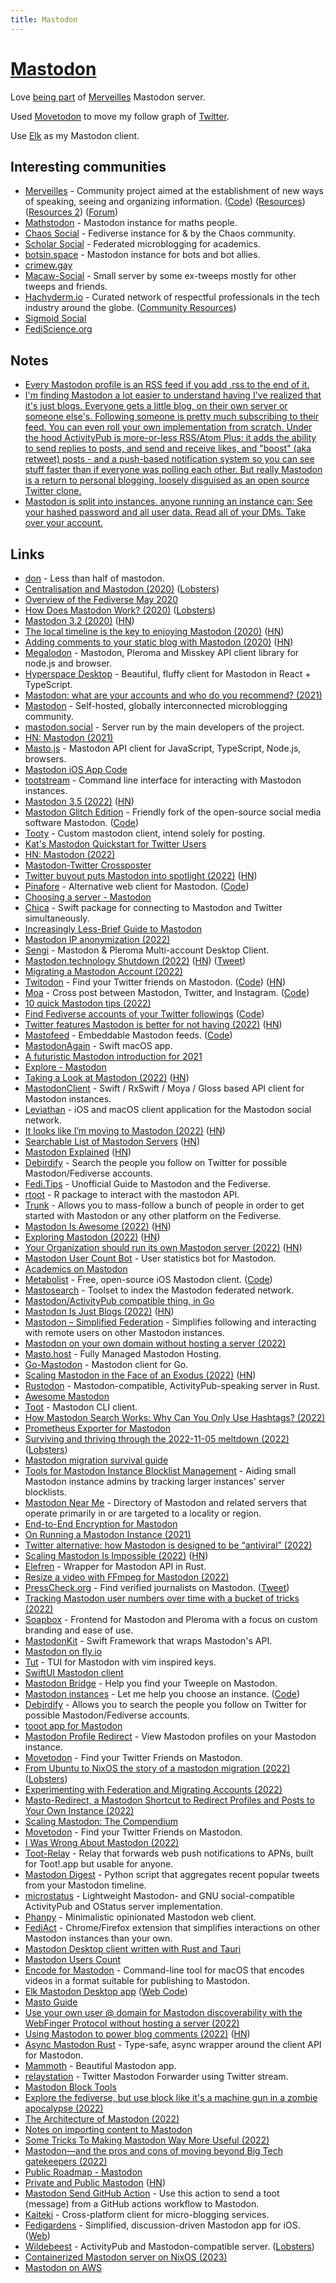 ```yaml
---
title: Mastodon
---
```


# [Mastodon](https://joinmastodon.org/)

Love [being part](https://merveilles.town/web/@nikivi) of [Merveilles](https://merveilles.town/about) Mastodon server.

Used [Movetodon](https://www.movetodon.org/) to move my follow graph of [Twitter](../tools/twitter.md).

Use [Elk](https://github.com/elk-zone/elk-native) as my Mastodon client.

## Interesting communities

- [Merveilles](https://merveilles.town/about) - Community project aimed at the establishment of new ways of speaking, seeing and organizing information. ([Code](https://github.com/merveilles/merveilles-town)) ([Resources](https://github.com/merveilles/The-Town)) ([Resources 2](https://github.com/merveilles/Resources)) ([Forum](https://forum.merveilles.town/))
- [Mathstodon](https://mathstodon.xyz/about) - Mastodon instance for maths people.
- [Chaos Social](https://chaos.social/about) - Fediverse instance for & by the Chaos community.
- [Scholar Social](https://scholar.social/about) - Federated microblogging for academics.
- [botsin.space](https://botsin.space/about) - Mastodon instance for bots and bot allies.
- [crimew.gay](https://crimew.gay/about)
- [Macaw-Social](https://macaw.social/explore) - Small server by some ex-tweeps mostly for other tweeps and friends.
- [Hachyderm.io](https://hachyderm.io/about) - Curated network of respectful professionals in the tech industry around the globe. ([Community Resources](https://github.com/hachyderm/community))
- [Sigmoid Social](https://sigmoid.social/explore)
- [FediScience.org](https://fediscience.org/about)

## Notes

- [Every Mastodon profile is an RSS feed if you add .rss to the end of it.](https://twitter.com/simonw/status/1588772203742769152)
- [I'm finding Mastodon a lot easier to understand having I've realized that it's just blogs. Everyone gets a little blog, on their own server or someone else's. Following someone is pretty much subscribing to their feed. You can even roll your own implementation from scratch. Under the hood ActivityPub is more-or-less RSS/Atom Plus: it adds the ability to send replies to posts, and send and receive likes, and "boost" (aka retweet) posts - and a push-based notification system so you can see stuff faster than if everyone was polling each other. But really Mastodon is a return to personal blogging, loosely disguised as an open source Twitter clone.](https://twitter.com/simonw/status/1589644456361590785)
- [Mastodon is split into instances. anyone running an instance can: See your hashed password and all user data. Read all of your DMs. Take over your account.](https://twitter.com/dystopiabreaker/status/1589739397305761792)

## Links

- [don](https://github.com/deoxxa/don) - Less than half of mastodon.
- [Centralisation and Mastodon (2020)](https://kevq.uk/centralisation-and-mastodon/) ([Lobsters](https://lobste.rs/s/d4t4ex/centralisation_mastodon))
- [Overview of the Fediverse May 2020](https://blog.strangestack.com/overview-of-the-fediverse-may-2020)
- [How Does Mastodon Work? (2020)](https://kevq.uk/how-does-mastodon-work/) ([Lobsters](https://lobste.rs/s/d7p7pe/how_does_mastodon_work))
- [Mastodon 3.2 (2020)](https://blog.joinmastodon.org/2020/08/mastodon-3.2/) ([HN](https://news.ycombinator.com/item?id=24032136))
- [The local timeline is the key to enjoying Mastodon (2020)](https://cfenollosa.com/blog/you-may-be-using-mastodon-wrong.html) ([HN](https://news.ycombinator.com/item?id=24819387))
- [Adding comments to your static blog with Mastodon (2020)](https://carlschwan.eu/2020/12/29/adding-comments-to-your-static-blog-with-mastodon/) ([HN](https://news.ycombinator.com/item?id=25570268))
- [Megalodon](https://github.com/h3poteto/megalodon) - Mastodon, Pleroma and Misskey API client library for node.js and browser.
- [Hyperspace Desktop](https://github.com/hyperspacedev/hyperspace) - Beautiful, fluffy client for Mastodon in React + TypeScript.
- [Mastodon: what are your accounts and who do you recommend? (2021)](https://lobste.rs/s/w9a9xr/mastodon_what_are_your_accounts_who_do_you)
- [Mastodon](https://github.com/mastodon/mastodon) - Self-hosted, globally interconnected microblogging community.
- [mastodon.social](https://mastodon.social/about) - Server run by the main developers of the project.
- [HN: Mastodon (2021)](https://news.ycombinator.com/item?id=28950727)
- [Masto.js](https://github.com/neet/masto.js) - Mastodon API client for JavaScript, TypeScript, Node.js, browsers.
- [Mastodon iOS App Code](https://github.com/mastodon/mastodon-ios)
- [tootstream](https://github.com/magicalraccoon/tootstream) - Command line interface for interacting with Mastodon instances.
- [Mastodon 3.5 (2022)](https://blog.joinmastodon.org/2022/03/mastodon-3.5/) ([HN](https://news.ycombinator.com/item?id=30862612))
- [Mastodon Glitch Edition](https://glitch-soc.github.io/docs/) - Friendly fork of the open-source social media software Mastodon. ([Code](https://github.com/glitch-soc/mastodon))
- [Tooty](https://github.com/cblgh/tooty) - Custom mastodon client, intend solely for posting.
- [Kat's Mastodon Quickstart for Twitter Users](https://dev.to/zkat/kat-s-mastodon-quickstart-for-twitter-users-39db)
- [HN: Mastodon (2022)](https://news.ycombinator.com/item?id=31164135)
- [Mastodon-Twitter Crossposter](https://github.com/renatolond/mastodon-twitter-poster)
- [Twitter buyout puts Mastodon into spotlight (2022)](https://blog.joinmastodon.org/2022/04/twitter-buyout-puts-mastodon-into-spotlight/) ([HN](https://news.ycombinator.com/item?id=31175527))
- [Pinafore](https://pinafore.social/) - Alternative web client for Mastodon. ([Code](https://github.com/nolanlawson/pinafore))
- [Choosing a server - Mastodon](https://joinmastodon.org/communities)
- [Chica](https://github.com/hyperspacedev/chica) - Swift package for connecting to Mastodon and Twitter simultaneously.
- [Increasingly Less-Brief Guide to Mastodon](https://github.com/joyeusenoelle/GuideToMastodon)
- [Mastodon IP anonymization (2022)](https://libreops.cc/2022/05/09/mastodon/)
- [Sengi](https://github.com/NicolasConstant/sengi) - Mastodon & Pleroma Multi-account Desktop Client.
- [Mastodon.technology Shutdown (2022)](https://ashfurrow.com/blog/mastodon-technology-shutdown/) ([HN](https://news.ycombinator.com/item?id=33120136)) ([Tweet](https://twitter.com/simonw/status/1578445374372528129))
- [Migrating a Mastodon Account (2022)](https://codingitwrong.com/2022/10/10/migrating-a-mastodon-account.html)
- [Twitodon](https://twitodon.com/) - Find your Twitter friends on Mastodon. ([Code](https://github.com/diddledani/twitodon)) ([HN](https://news.ycombinator.com/item?id=33397677))
- [Moa](https://moa.party/) - Cross post between Mastodon, Twitter, and Instagram. ([Code](https://gitlab.com/fedstoa/moa))
- [10 quick Mastodon tips (2022)](https://axbom.com/mastodon-tips/)
- [Find Fediverse accounts of your Twitter followings](https://fedifinder.glitch.me/) ([Code](https://github.com/lucahammer/fedifinder))
- [Twitter features Mastodon is better for not having (2022)](https://scott.mn/2022/10/29/twitter_features_mastodon_is_better_without/) ([HN](https://news.ycombinator.com/item?id=33398776))
- [Mastofeed](https://www.mastofeed.com/) - Embeddable Mastodon feeds. ([Code](https://github.com/fenwick67/mastofeed))
- [MastodonAgain](https://github.com/schwa/MastodonAgain) - Swift macOS app.
- [A futuristic Mastodon introduction for 2021](https://wordsmith.social/elilla/a-futuristic-mastodon-introduction-for-2021)
- [Explore - Mastodon](https://mastodon.social/explore)
- [Taking a Look at Mastodon (2022)](https://evertpot.com/hello-mastodon/) ([HN](https://news.ycombinator.com/item?id=33426897))
- [MastodonClient](https://github.com/Swiftodon/Mastodon.swift) - Swift / RxSwift / Moya / Gloss based API client for Mastodon instances.
- [Leviathan](https://github.com/Swiftodon/Leviathan) - iOS and macOS client application for the Mastodon social network.
- [It looks like I’m moving to Mastodon (2022)](https://simonwillison.net/2022/Nov/5/mastodon/) ([HN](https://news.ycombinator.com/item?id=33478570))
- [Searchable List of Mastodon Servers](https://instances.social/) ([HN](https://news.ycombinator.com/item?id=33482976))
- [Mastodon Explained](https://mastodon.ie/@Ciaraioch/109287818715515862) ([HN](https://news.ycombinator.com/item?id=33486497))
- [Debirdify](https://pruvisto.org/debirdify/) - Search the people you follow on Twitter for possible Mastodon/Fediverse accounts.
- [Fedi.Tips](https://fedi.tips/) - Unofficial Guide to Mastodon and the Fediverse.
- [rtoot](https://github.com/schochastics/rtoot) - R package to interact with the mastodon API.
- [Trunk](https://communitywiki.org/trunk/) - Allows you to mass-follow a bunch of people in order to get started with Mastodon or any other platform on the Fediverse.
- [Mastodon Is Awesome (2022)](https://blog.djnavarro.net/posts/2022-11-03_what-i-know-about-mastodon/) ([HN](https://news.ycombinator.com/item?id=33503028))
- [Exploring Mastodon (2022)](https://martinfowler.com/articles/exploring-mastodon.html) ([HN](https://news.ycombinator.com/item?id=33506401))
- [Your Organization should run its own Mastodon server (2022)](https://martinfowler.com/articles/your-org-run-mastodon.html) ([HN](https://news.ycombinator.com/item?id=33509613))
- [Mastodon User Count Bot](https://github.com/gallizoltan/usercount) - User statistics bot for Mastodon.
- [Academics on Mastodon](https://github.com/nathanlesage/academics-on-mastodon)
- [Metabolist](https://metabolist.org/) - Free, open-source iOS Mastodon client. ([Code](https://github.com/metabolist/metatext))
- [Mastosearch](https://github.com/LeakIX/mastosearch) - Toolset to index the Mastodon federated network.
- [Mastodon/ActivityPub compatible thing, in Go](https://github.com/capsulesocial/mastogon)
- [Mastodon Is Just Blogs (2022)](https://simonwillison.net/2022/Nov/8/mastodon-is-just-blogs/) ([HN](https://news.ycombinator.com/item?id=33520382))
- [Mastodon – Simplified Federation](https://github.com/rugk/mastodon-simplified-federation) - Simplifies following and interacting with remote users on other Mastodon instances.
- [Mastodon on your own domain without hosting a server (2022)](https://blog.maartenballiauw.be/post/2022/11/05/mastodon-own-donain-without-hosting-server.html)
- [Masto.host](https://masto.host/) - Fully Managed Mastodon Hosting.
- [Go-Mastodon](https://github.com/mattn/go-mastodon) - Mastodon client for Go.
- [Scaling Mastodon in the Face of an Exodus (2022)](https://nora.codes/post/scaling-mastodon-in-the-face-of-an-exodus/) ([HN](https://news.ycombinator.com/item?id=33562163))
- [Rustodon](https://github.com/rustodon/rustodon) - Mastodon-compatible, ActivityPub-speaking server in Rust.
- [Awesome Mastodon](https://github.com/tleb/awesome-mastodon)
- [Toot](https://github.com/ihabunek/toot) - Mastodon CLI client.
- [How Mastodon Search Works: Why Can You Only Use Hashtags? (2022)](https://midrange.tedium.co/issues/how-mastodon-search-works/)
- [Prometheus Exporter for Mastodon](https://github.com/systemli/prometheus-mastodon-exporter)
- [Surviving and thriving through the 2022-11-05 meltdown (2022)](https://blog.freeradical.zone/post/surviving-thriving-through-2022-11-05-meltdown/) ([Lobsters](https://lobste.rs/s/czknru/surviving_thriving_through_2022_11_05))
- [Mastodon migration survival guide](https://twitter.com/bodil/status/1591148693599752206)
- [Tools for Mastodon Instance Blocklist Management](https://github.com/Anthchirp/mastodon-defederate) - Aiding small Mastodon instance admins by tracking larger instances' server blocklists.
- [Mastodon Near Me](https://github.com/jazmichaelking/mastodon-near-me) - Directory of Mastodon and related servers that operate primarily in or are targeted to a locality or region.
- [End-to-End Encryption for Mastodon](https://github.com/soatok/mastodon-e2ee-specification)
- [On Running a Mastodon Instance (2021)](https://rixx.de/blog/on-running-a-mastodon-instance/)
- [Twitter alternative: how Mastodon is designed to be “antiviral” (2022)](https://uxdesign.cc/mastodon-is-antiviral-design-42f090ab8d51)
- [Scaling Mastodon Is Impossible (2022)](https://lucumr.pocoo.org/2022/11/14/scaling-mastodon/) ([HN](https://news.ycombinator.com/item?id=33594961))
- [Elefren](https://github.com/DeeUnderscore/elefren) - Wrapper for Mastodon API in Rust.
- [Resize a video with FFmpeg for Mastodon (2022)](https://www.paulox.net/2022/11/17/resize-a-video-with-ffmpeg-for-mastodon/)
- [PressCheck.org](https://www.presscheck.org/) - Find verified journalists on Mastodon. ([Tweet](https://twitter.com/DaveLeeFT/status/1593421042239709184))
- [Tracking Mastodon user numbers over time with a bucket of tricks (2022)](https://simonwillison.net/2022/Nov/20/tracking-mastodon/)
- [Soapbox](https://github.com/soapbox-pub/soapbox) - Frontend for Mastodon and Pleroma with a focus on custom branding and ease of use.
- [MastodonKit](https://github.com/MastodonKit/MastodonKit) - Swift Framework that wraps Mastodon's API.
- [Mastodon on fly.io](https://github.com/indirect/flyapp-mastodon)
- [Tut](https://github.com/RasmusLindroth/tut) - TUI for Mastodon with vim inspired keys.
- [SwiftUI Mastodon client](https://github.com/Dimillian/IceCubesApp)
- [Mastodon Bridge](https://mastodon-bridge.vercel.app/) - Help you find your Tweeple on Mastodon.
- [Mastodon instances](https://instances.social/) - Let me help you choose an instance. ([Code](https://github.com/TheKinrar/instances))
- [Debirdify](https://debirdify.pruvisto.org/) - Allows you to search the people you follow on Twitter for possible Mastodon/Fediverse accounts.
- [tooot app for Mastodon](https://github.com/tooot-app/app)
- [Mastodon Profile Redirect](https://github.com/bramus/mastodon-profile-redirect) - View Mastodon profiles on your Mastodon instance.
- [Movetodon](https://movetodon.org/) - Find your Twitter Friends on Mastodon.
- [From Ubuntu to NixOS the story of a mastodon migration (2022)](https://gianarb.it/blog/from-ubuntu-to-nixos-history-of-a-mastodon-migration) ([Lobsters](https://lobste.rs/s/wynvf6/from_ubuntu_nixos_story_mastodon))
- [Experimenting with Federation and Migrating Accounts (2022)](https://medium.com/@kris-nova/experimenting-with-federation-and-migrating-accounts-eae61a688c3c)
- [Masto-Redirect, a Mastodon Shortcut to Redirect Profiles and Posts to Your Own Instance (2022)](https://www.macstories.net/ios/masto-redirect-a-mastodon-shortcut-to-redirect-profiles-and-posts-to-your-own-instance/)
- [Scaling Mastodon: The Compendium](https://hazelweakly.me/blog/scaling-mastodon/)
- [Movetodon](https://www.movetodon.org/) - Find your Twitter Friends on Mastodon.
- [I Was Wrong About Mastodon (2022)](https://escapingtech.com/tech/opinions/i-was-wrong-about-mastodon-moderation.html)
- [Toot-Relay](https://github.com/DagAgren/toot-relay) - Relay that forwards web push notifications to APNs, built for Toot!.app but usable for anyone.
- [Mastodon Digest](https://github.com/hodgesmr/mastodon_digest) - Python script that aggregates recent popular tweets from your Mastodon timeline.
- [microstatus](https://github.com/Arkanosis/microstatus) - Lightweight Mastodon- and GNU social-compatible ActivityPub and OStatus server implementation.
- [Phanpy](https://github.com/cheeaun/phanpy) - Minimalistic opinionated Mastodon web client.
- [FediAct](https://github.com/Lartsch/FediAct) - Chrome/Firefox extension that simplifies interactions on other Mastodon instances than your own.
- [Mastodon Desktop client written with Rust and Tauri](https://github.com/matthiasbeyer/deskodon)
- [Mastodon Users Count](https://bitcoinhackers.org/@mastodonusercount)
- [Encode for Mastodon](https://github.com/insidegui/encodeformastodon) - Command-line tool for macOS that encodes videos in a format suitable for publishing to Mastodon.
- [Elk Mastodon Desktop app](https://github.com/elk-zone/elk-native) ([Web Code](https://github.com/elk-zone/elk))
- [Masto Guide](https://github.com/jippi/masto-guide)
- [Use your own user @ domain for Mastodon discoverability with the WebFinger Protocol without hosting a server (2022)](https://www.hanselman.com/blog/use-your-own-user-domain-for-mastodon-discoverability-with-the-webfinger-protocol-without-hosting-a-server)
- [Using Mastodon to power blog comments (2022)](https://grahammacphee.com/writing/mastodon-blog-comments) ([HN](https://news.ycombinator.com/item?id=34082138))
- [Async Mastodon Rust](https://github.com/dscottboggs/mastodon-async) - Type-safe, async wrapper around the client API for Mastodon.
- [Mammoth](https://getmammoth.app/) - Beautiful Mastodon app.
- [relaystation](https://github.com/noqqe/relaystation) - Twitter Mastodon Forwarder using Twitter stream.
- [Mastodon Block Tools](https://github.com/ineffyble/mastodon-block-tools)
- [Explore the fediverse, but use block like it's a machine gun in a zombie apocalypse (2022)](https://boyter.org/posts/mastinator-activitypub-breaking-assumptions/)
- [The Architecture of Mastodon (2022)](https://matt-rickard.com/the-architecture-of-mastodon)
- [Notes on importing content to Mastodon](https://github.com/lucahammer/fediporter)
- [Some Tricks To Making Mastodon Way More Useful (2022)](https://www.techdirt.com/2022/12/29/some-tricks-to-making-mastodon-way-more-useful/)
- [Mastodon—and the pros and cons of moving beyond Big Tech gatekeepers (2022)](https://arstechnica.com/gadgets/2022/12/mastodon-highlights-pros-and-cons-of-moving-beyond-big-tech-gatekeepers/)
- [Public Roadmap - Mastodon](https://joinmastodon.org/roadmap)
- [Private and Public Mastodon](https://www.tbray.org/ongoing/When/202x/2022/12/30/Mastodon-Privacy-and-Search) ([HN](https://news.ycombinator.com/item?id=34221851))
- [Mastodon Send GitHub Action](https://github.com/cbrgm/mastodon-github-action) - Use this action to send a toot (message) from a GitHub actions workflow to Mastodon.
- [Kaiteki](https://github.com/Kaiteki-Fedi/Kaiteki) - Cross-platform client for micro-blogging services.
- [Fedigardens](https://github.com/alicerunsonfedora/fedigardens) - Simplified, discussion-driven Mastodon app for iOS. ([Web](https://fedigardens.app/))
- [Wildebeest](https://github.com/cloudflare/wildebeest) - ActivityPub and Mastodon-compatible server. ([Lobsters](https://lobste.rs/s/1ouczs/cloudflare_wildebeest_wildebeest_is))
- [Containerized Mastodon server on NixOS (2023)](https://blog.cyplo.dev/posts/2023/01/mastodon-nixos/)
- [Mastodon on AWS](https://github.com/widdix/mastodon-on-aws)
